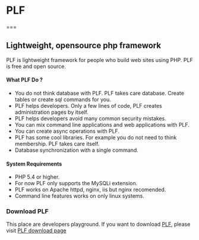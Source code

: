 # PLF
===

## Lightweight, opensource php framework

PLF is lightweight framework for people who build web sites using PHP. PLF is free and open source.


#### What PLF Do ?

* You do not think database with PLF. PLF takes care database. Create tables or create sql commands for you.
* PLF helps developers. Only a few lines of code, PLF creates administration pages by itself.
* PLF helps developers avoid many common security mistakes.
* You can mix command line applications and web applications with PLF.
* You can create async operations with PLF.
* PLF has some cool libraries. For example you do not need to think membership. PLF takes care itself.
* Database synchronization with a single command.

#### System Requirements

* PHP 5.4 or higher.
* For now PLF only supports the MySQLi extension. 
* PLF works on Apache httpd, nginx, iis but nginx recomended.
* Command line features works on only linux systems.

### Download PLF
This place are developers playground.
If you want to download [PLF](http://www.plf.rocks), please visit [PLF download page](http://www.plf.rocks/download/)
